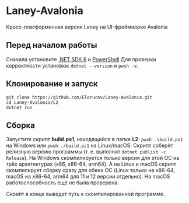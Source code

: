 # Laney-Avalonia
Кросс-платформенная версия Laney на UI-фреймворке Avalonia

## Перед началом работы
Сначала установите [.NET SDK 6](https://dotnet.microsoft.com/en-us/download/dotnet/6.0) и [PowerShell](https://docs.microsoft.com/en-us/powershell/scripting/install/installing-powershell)
Для проверки корректности установки: `dotnet --version` и `pwsh -v`.

## Клонирование и запуск
```
git clone https://github.com/Elorucov/Laney-Avalonia.git
cd Laney-Avalonia/L2
dotnet run
```

## Сборка
Запустите скрипт **build.ps1**, находящийся в папке **L2**: `pwsh .\build.ps1` на Windows или `pwsh ./build.ps1` на Linux/macOS.
Скрипт соберёт релизную версию программы (т. е. выполнит `dotnet publish -c Release`). На Windows скомпилируется только версия для этой ОС на трёх архитектурах (x86, x86-64, arm64).
А на Linux и macOS скрипт скомпилирует сборку сразу для обеих ОС (Linux только на x86-64, macOS на x86-64, arm64 для 11 и 12 версии отдельно). На macOS работоспособность ещё не была проверена. 

Скрипт в конце выведет путь к скомпилированной программе.
